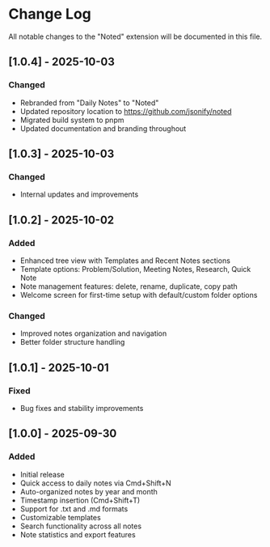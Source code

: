 # Change Log

All notable changes to the "Noted" extension will be documented in this file.

## [1.0.4] - 2025-10-03

### Changed
- Rebranded from "Daily Notes" to "Noted"
- Updated repository location to https://github.com/jsonify/noted
- Migrated build system to pnpm
- Updated documentation and branding throughout

## [1.0.3] - 2025-10-03

### Changed
- Internal updates and improvements

## [1.0.2] - 2025-10-02

### Added
- Enhanced tree view with Templates and Recent Notes sections
- Template options: Problem/Solution, Meeting Notes, Research, Quick Note
- Note management features: delete, rename, duplicate, copy path
- Welcome screen for first-time setup with default/custom folder options

### Changed
- Improved notes organization and navigation
- Better folder structure handling

## [1.0.1] - 2025-10-01

### Fixed
- Bug fixes and stability improvements

## [1.0.0] - 2025-09-30

### Added
- Initial release
- Quick access to daily notes via Cmd+Shift+N
- Auto-organized notes by year and month
- Timestamp insertion (Cmd+Shift+T)
- Support for .txt and .md formats
- Customizable templates
- Search functionality across all notes
- Note statistics and export features